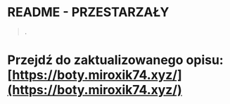 # README - PRZESTARZAŁY

>  .

# Przejdź do zaktualizowanego opisu: [https://boty.miroxik74.xyz/](https://boty.miroxik74.xyz/)
